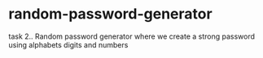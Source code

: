 # random-password-generator
task 2.. Random password generator where we create a strong password using alphabets digits and numbers 
